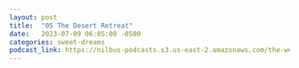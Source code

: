 ```yaml
---
layout: post
title:  "05 The Desert Retreat"
date:   2023-07-09 06:05:00 -0500
categories: sweet-dreams
podcast_link: https://nilbus-podcasts.s3.us-east-2.amazonaws.com/the-well-trained-mind/Sweet%20Dreams/05%20The%20Desert%20Retreat.mp3
---
```

